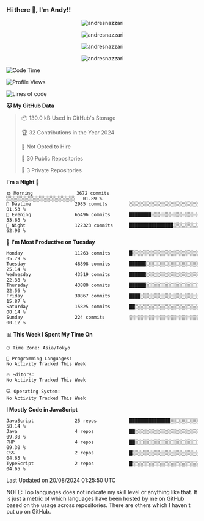 ### Hi there 👋, I'm Andy!!

<p align="center" >
  <img src="https://github-profile-trophy.vercel.app/?username=AndresNazzari&theme=dracula&column=-1" alt="andresnazzari"/>
</p>

<p align="center">
  <img  src="https://github-readme-stats.vercel.app/api?username=AndresNazzari&count_private=true&show_icons=true&theme=dracula" alt="andresnazzari"/>
</p>
<p align="center">
  <img  src="https://github-readme-stats.vercel.app/api/top-langs/?username=AndresNazzari&layout=compact" alt="andresnazzari"/>
</p>
<p align="center" >
  <img src="https://github-readme-stats.vercel.app/api/wakatime?username=AndresNazzari" alt="andresnazzari"/>
</p>

<!--START_SECTION:waka-->
![Code Time](http://img.shields.io/badge/Code%20Time-966%20hrs%209%20mins-blue)

![Profile Views](http://img.shields.io/badge/Profile%20Views-0-blue)

![Lines of code](https://img.shields.io/badge/From%20Hello%20World%20I%27ve%20Written-40.6%20million%20lines%20of%20code-blue)

**🐱 My GitHub Data** 

> 📦 130.0 kB Used in GitHub's Storage 
 > 
> 🏆 32 Contributions in the Year 2024
 > 
> 🚫 Not Opted to Hire
 > 
> 📜 30 Public Repositories 
 > 
> 🔑 3 Private Repositories 
 > 
**I'm a Night 🦉** 

```text
🌞 Morning                3672 commits        ░░░░░░░░░░░░░░░░░░░░░░░░░   01.89 % 
🌆 Daytime                2985 commits        ░░░░░░░░░░░░░░░░░░░░░░░░░   01.53 % 
🌃 Evening                65496 commits       ████████░░░░░░░░░░░░░░░░░   33.68 % 
🌙 Night                  122323 commits      ████████████████░░░░░░░░░   62.90 % 
```
📅 **I'm Most Productive on Tuesday** 

```text
Monday                   11263 commits       █░░░░░░░░░░░░░░░░░░░░░░░░   05.79 % 
Tuesday                  48898 commits       ██████░░░░░░░░░░░░░░░░░░░   25.14 % 
Wednesday                43519 commits       ██████░░░░░░░░░░░░░░░░░░░   22.38 % 
Thursday                 43880 commits       ██████░░░░░░░░░░░░░░░░░░░   22.56 % 
Friday                   30867 commits       ████░░░░░░░░░░░░░░░░░░░░░   15.87 % 
Saturday                 15825 commits       ██░░░░░░░░░░░░░░░░░░░░░░░   08.14 % 
Sunday                   224 commits         ░░░░░░░░░░░░░░░░░░░░░░░░░   00.12 % 
```


📊 **This Week I Spent My Time On** 

```text
🕑︎ Time Zone: Asia/Tokyo

💬 Programming Languages: 
No Activity Tracked This Week

🔥 Editors: 
No Activity Tracked This Week

💻 Operating System: 
No Activity Tracked This Week
```

**I Mostly Code in JavaScript** 

```text
JavaScript               25 repos            ███████████████░░░░░░░░░░   58.14 % 
Java                     4 repos             ██░░░░░░░░░░░░░░░░░░░░░░░   09.30 % 
PHP                      4 repos             ██░░░░░░░░░░░░░░░░░░░░░░░   09.30 % 
CSS                      2 repos             █░░░░░░░░░░░░░░░░░░░░░░░░   04.65 % 
TypeScript               2 repos             █░░░░░░░░░░░░░░░░░░░░░░░░   04.65 % 
```




 Last Updated on 20/08/2024 01:25:50 UTC
<!--END_SECTION:waka-->

NOTE: Top languages does not indicate my skill level or anything like that. It is just a metric of which languages have been hosted by me on GitHub based on the usage across repositories. There are others which I haven't put up on GitHub.

<!-- Here are some ideas to get you started:

-   🔭 I’m currently working on ...
-   🌱 I’m currently learning ...
-   👯 I’m looking to collaborate on ...
-   🤔 I’m looking for help with ...
-   💬 Ask me about ...
-   📫 How to reach me: ...
-   😄 Pronouns: ...
-   ⚡ Fun fact: ... -->
